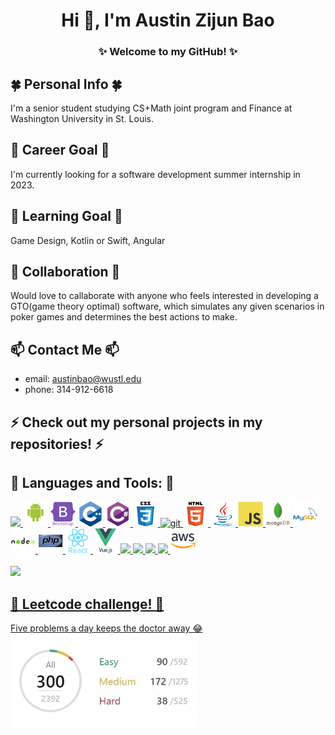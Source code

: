 <h1 align="center">Hi 👋, I'm Austin Zijun Bao</h1>
<h3 align="center">✨ Welcome to my GitHub! ✨</h3>

## 🍀 Personal Info 🍀
I'm a senior student studying CS+Math joint program and Finance at Washington University in St. Louis.

## 💼 Career Goal 💼
I'm currently looking for a software development summer internship in 2023.

## 📖 Learning Goal 📖
Game Design, Kotlin or Swift, Angular

## 👯 Collaboration 👯
Would love to callaborate with anyone who feels interested in developing a GTO(game theory optimal) software, which simulates any given scenarios in poker games and determines the best actions to make.

## 📫 Contact Me 📫
- email: austinbao@wustl.edu
- phone: 314-912-6618

## ⚡ Check out my personal projects in my repositories! ⚡

## 🔨 Languages and Tools: 🔨
<p align="left"> <a href="https://developer.android.com" target="_blank"> 
  <img height=40 src="https://cdn.jsdelivr.net/gh/devicons/devicon/icons/python/python-original.svg" />
  <img src="https://raw.githubusercontent.com/devicons/devicon/master/icons/android/android-original-wordmark.svg" alt="android" width="40" height="40"/> </a> <a href="https://www.arduino.cc/" target="_blank"> 
 <img src="https://raw.githubusercontent.com/devicons/devicon/master/icons/bootstrap/bootstrap-plain-wordmark.svg" alt="bootstrap" width="40" height="40"/> </a> <a href="https://www.w3schools.com/cpp/" target="_blank"> 
  <img src="https://raw.githubusercontent.com/devicons/devicon/master/icons/cplusplus/cplusplus-original.svg" alt="cplusplus" width="40" height="40"/> </a> <a href="https://www.w3schools.com/cs/" target="_blank"> 
  <img src="https://raw.githubusercontent.com/devicons/devicon/master/icons/csharp/csharp-original.svg" alt="csharp" width="40" height="40"/> </a> <a href="https://www.w3schools.com/css/" target="_blank"> 
  <img src="https://raw.githubusercontent.com/devicons/devicon/master/icons/css3/css3-original-wordmark.svg" alt="css3" width="40" height="40"/> </a> <a href="https://www.electronjs.org" target="_blank"> 
<img src="https://www.vectorlogo.zone/logos/git-scm/git-scm-icon.svg" alt="git" width="40" height="40"/> </a> <a href="https://www.w3.org/html/" target="_blank"> 
  <img src="https://raw.githubusercontent.com/devicons/devicon/master/icons/html5/html5-original-wordmark.svg" alt="html5" width="40" height="40"/> </a> <a href="https://www.java.com" target="_blank"> 
  <img src="https://raw.githubusercontent.com/devicons/devicon/master/icons/java/java-original.svg" alt="java" width="40" height="40"/> </a> <a href="https://developer.mozilla.org/en-US/docs/Web/JavaScript" target="_blank"> 
  <img src="https://raw.githubusercontent.com/devicons/devicon/master/icons/javascript/javascript-original.svg" alt="javascript" width="40" height="40"/> </a> <a href="https://kotlinlang.org" target="_blank"> 
  <img src="https://raw.githubusercontent.com/devicons/devicon/master/icons/mongodb/mongodb-original-wordmark.svg" alt="mongodb" width="40" height="40"/> </a> <a href="https://www.mysql.com/" target="_blank"> 
  <img src="https://raw.githubusercontent.com/devicons/devicon/master/icons/mysql/mysql-original-wordmark.svg" alt="mysql" width="40" height="40"/> </a> <a href="https://nodejs.org" target="_blank"> 
  <img src="https://raw.githubusercontent.com/devicons/devicon/master/icons/nodejs/nodejs-original-wordmark.svg" alt="nodejs" width="40" height="40"/> </a> <a href="https://www.php.net" target="_blank">
  <img src="https://raw.githubusercontent.com/devicons/devicon/master/icons/php/php-original.svg" alt="php" width="40" height="40"/> </a> <a href="https://reactjs.org/" target="_blank"> 
  <img src="https://raw.githubusercontent.com/devicons/devicon/master/icons/react/react-original-wordmark.svg" alt="react" width="40" height="40"/> </a> <a href="https://redis.io" target="_blank"> 
  <img src="https://raw.githubusercontent.com/devicons/devicon/master/icons/vuejs/vuejs-original-wordmark.svg" alt="vuejs" width="40" height="40"/> </a> <a href="https://webpack.js.org" target="_blank">
  <img height=40 src="https://cdn.jsdelivr.net/gh/devicons/devicon/icons/azure/azure-original.svg" />
  <img height=40 src="https://cdn.jsdelivr.net/gh/devicons/devicon/icons/jupyter/jupyter-original.svg" />
  <img height=40 src="https://cdn.jsdelivr.net/gh/devicons/devicon/icons/postgresql/postgresql-original.svg" />
  <img height=40 src="https://cdn.jsdelivr.net/gh/devicons/devicon/icons/bash/bash-original.svg" />
  <img src="https://raw.githubusercontent.com/devicons/devicon/master/icons/amazonwebservices/amazonwebservices-original-wordmark.svg" alt="aws" width="40" height="40"/><br><br>
  <img src="https://github-readme-stats.vercel.app/api/top-langs/?username=AustinBao0419"/>
  
##
  
## 👊 Leetcode challenge! 👊
Five problems a day keeps the doctor away 😂 <br>
<img src="leetcode.jpg" alt="leetcode" width="300"/>
